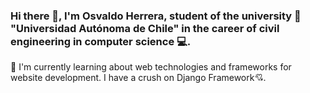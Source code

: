 ### Hi there 👋, I'm Osvaldo Herrera, student of the university 📖 "Universidad Autónoma de Chile" in the career of civil engineering in computer science 💻.
🌱 I'm currently learning about web technologies and frameworks for website development. I have a crush on Django Framework💘.

<!--
**S1GMA954/S1GMA954** is a ✨ _special_ ✨ repository because its `README.md` (this file) appears on your GitHub profile.

Here are some ideas to get you started: 

- 🔭 I’m currently working on ...
- 🌱 I’m currently learning ...
- 👯 I’m looking to collaborate on ...
- 🤔 I’m looking for help with ...
- 💬 Ask me about ...
- 📫 How to reach me: ...
- 😄 Pronouns: ...
- ⚡ Fun fact: ...
-->
